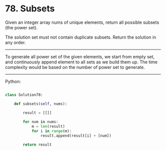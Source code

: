 # 78. Subsets

Given an integer array nums of unique elements, return all possible subsets
(the power set).

The solution set must not contain duplicate subsets. Return the solution in any
order.

---

To generate all power set of the given elements, we start from empty set, and
continuously append element to all sets as we build them up. The time
complexity would be based on the number of power set to generate.

---

Python:

```python

class Solution78:

    def subsets(self, nums):

        result = [[]]
        
        for num in nums:
            m = len(result)
            for i in range(m):
                result.append(result[i] + [num])

        return result
```

